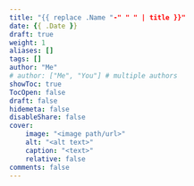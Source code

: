 ```yaml
---
title: "{{ replace .Name "-" " " | title }}"
date: {{ .Date }}
draft: true
weight: 1
aliases: []
tags: []
author: "Me"
# author: ["Me", "You"] # multiple authors
showToc: true
TocOpen: false
draft: false
hidemeta: false
disableShare: false
cover:
    image: "<image path/url>"
    alt: "<alt text>"
    caption: "<text>"
    relative: false
comments: false
---
```


